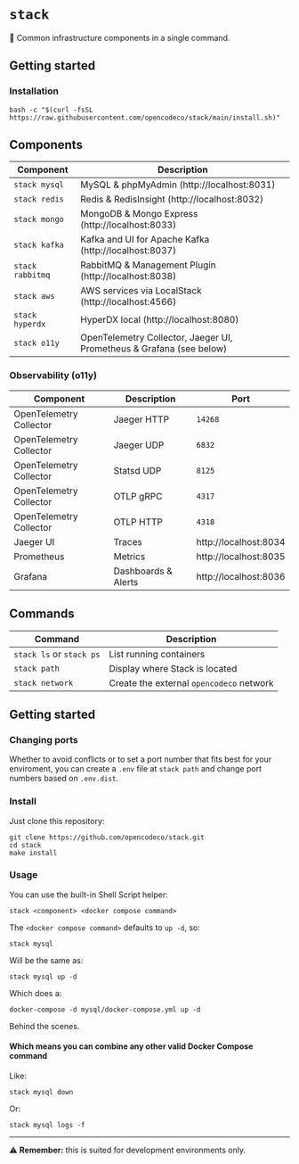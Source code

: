 # `stack`

🧱 Common infrastructure components in a single command.

## Getting started

### Installation

```shell
bash -c "$(curl -fsSL https://raw.githubusercontent.com/opencodeco/stack/main/install.sh)"
```

## Components

| Component | Description |
| --- | --- |
| `stack mysql`| MySQL & phpMyAdmin (http://localhost:8031) |
| `stack redis` | Redis & RedisInsight (http://localhost:8032) |
| `stack mongo` | MongoDB & Mongo Express (http://localhost:8033) |
| `stack kafka` | Kafka and UI for Apache Kafka (http://localhost:8037) |
| `stack rabbitmq` | RabbitMQ & Management Plugin (http://localhost:8038) |
| `stack aws` | AWS services via LocalStack (http://localhost:4566) |
| `stack hyperdx` | HyperDX local (http://localhost:8080) | 
| `stack o11y` | OpenTelemetry Collector, Jaeger UI, Prometheus & Grafana (see below) |

### Observability (o11y)

| Component | Description | Port |
| --- | --- | --- |
| OpenTelemetry Collector | Jaeger HTTP | `14268` |
| OpenTelemetry Collector | Jaeger UDP | `6832` |
| OpenTelemetry Collector | Statsd UDP | `8125` |
| OpenTelemetry Collector | OTLP gRPC | `4317` |
| OpenTelemetry Collector | OTLP HTTP | `4318` |
| Jaeger UI | Traces | http://localhost:8034 |
| Prometheus | Metrics | http://localhost:8035 |
| Grafana | Dashboards & Alerts | http://localhost:8036 |

## Commands

| Command | Description |
| --- | --- |
| `stack ls` or `stack ps` | List running containers |
| `stack path` | Display where Stack is located |
| `stack network` | Create the external `opencodeco` network |

## Getting started

### Changing ports

Whether to avoid conflicts or to set a port number that fits best for your enviroment, you can create a `.env` file at `stack path` and change port numbers based on `.env.dist`.

### Install

Just clone this repository:
```shell
git clone https://github.com/opencodeco/stack.git
cd stack
make install
```

### Usage
You can use the built-in Shell Script helper:
```shell
stack <component> <docker compose command>
```

The `<docker compose command>` defaults to `up -d`, so:
```shell
stack mysql
```
Will be the same as:
```shell
stack mysql up -d
```
Which does a:
```shell
docker-compose -d mysql/docker-compose.yml up -d
```
Behind the scenes.

#### Which means you can combine any other valid Docker Compose command

Like:
```shell
stack mysql down
```

Or:
```shell
stack mysql logs -f
```

---

⚠️ **Remember:** this is suited for development environments only.
